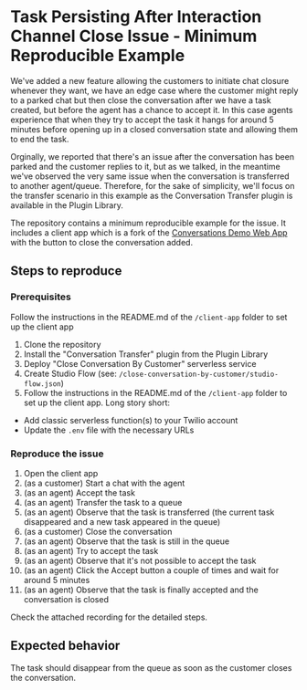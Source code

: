 # Task Persisting After Interaction Channel Close Issue - Minimum Reproducible Example

We've added a new feature allowing the customers to initiate chat closure whenever they want, we have an edge case where the customer might reply to a parked chat but then close the conversation after we have a task created, but before the agent has a chance to accept it. In this case agents experience that when they try to accept the task it hangs for around 5 minutes before opening up in a closed conversation state and allowing them to end the task.

Orginally, we reported that there's an issue after the conversation has been parked and the customer replies to it, but as we talked, in the meantime we've observed the very same issue when the conversation is transferred to another agent/queue. Therefore, for the sake of simplicity, we'll focus on the transfer scenario in this example as the Conversation Transfer plugin is available in the Plugin Library.

The repository contains a minimum reproducible example for the issue. It includes a client app which is a fork of the [Conversations Demo Web App](https://github.com/twilio/twilio-conversations-demo-react) with the button to close the conversation added.

## Steps to reproduce

### Prerequisites

Follow the instructions in the README.md of the `/client-app` folder to set up the client app
1. Clone the repository
2. Install the "Conversation Transfer" plugin from the Plugin Library
3. Deploy "Close Conversation By Customer" serverless service
4. Create Studio Flow (see: `/close-conversation-by-customer/studio-flow.json`)
3. Follow the instructions in the README.md of the `/client-app` folder to set up the client app. Long story short:
  - Add classic serverless function(s) to your Twilio account
  - Update the `.env` file with the necessary URLs

### Reproduce the issue

1. Open the client app
2. (as a customer) Start a chat with the agent
3. (as an agent) Accept the task
4. (as an agent) Transfer the task to a queue
4. (as an agent) Observe that the task is transferred (the current task disappeared and a new task appeared in the queue)
5. (as a customer) Close the conversation
6. (as an agent) Observe that the task is still in the queue
7. (as an agent) Try to accept the task
8. (as an agent) Observe that it's not possible to accept the task
9. (as an agent) Click the Accept button a couple of times and wait for around 5 minutes
10. (as an agent) Observe that the task is finally accepted and the conversation is closed

Check the attached recording for the detailed steps.

## Expected behavior

The task should disappear from the queue as soon as the customer closes the conversation.

